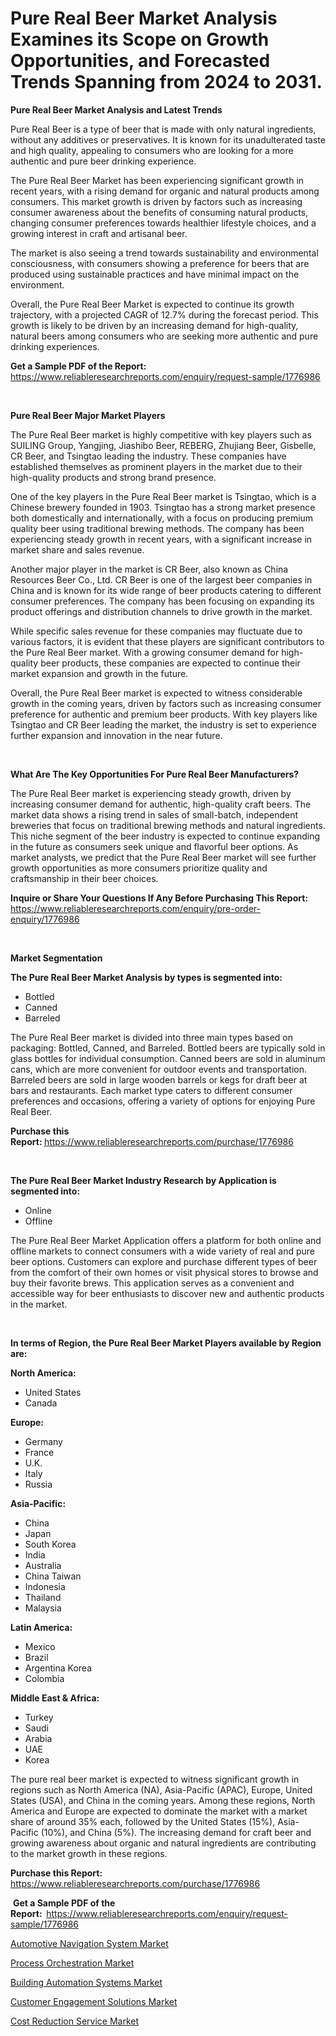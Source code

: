 <p><h1>Pure Real Beer Market Analysis Examines its Scope on Growth Opportunities, and Forecasted Trends Spanning from 2024 to 2031.</h1></p><p><strong>Pure Real Beer Market Analysis and Latest Trends</strong></p>
<p><p>Pure Real Beer is a type of beer that is made with only natural ingredients, without any additives or preservatives. It is known for its unadulterated taste and high quality, appealing to consumers who are looking for a more authentic and pure beer drinking experience.</p><p>The Pure Real Beer Market has been experiencing significant growth in recent years, with a rising demand for organic and natural products among consumers. This market growth is driven by factors such as increasing consumer awareness about the benefits of consuming natural products, changing consumer preferences towards healthier lifestyle choices, and a growing interest in craft and artisanal beer.</p><p>The market is also seeing a trend towards sustainability and environmental consciousness, with consumers showing a preference for beers that are produced using sustainable practices and have minimal impact on the environment.</p><p>Overall, the Pure Real Beer Market is expected to continue its growth trajectory, with a projected CAGR of 12.7% during the forecast period. This growth is likely to be driven by an increasing demand for high-quality, natural beers among consumers who are seeking more authentic and pure drinking experiences.</p></p>
<p><strong>Get a Sample PDF of the Report:&nbsp;</strong> <a href="https://www.reliableresearchreports.com/enquiry/request-sample/1776986">https://www.reliableresearchreports.com/enquiry/request-sample/1776986</a></p>
<p>&nbsp;</p>
<p><strong>Pure Real Beer Major Market Players</strong></p>
<p><p>The Pure Real Beer market is highly competitive with key players such as SUILING Group, Yangjing, Jiashibo Beer, REBERG, Zhujiang Beer, Gisbelle, CR Beer, and Tsingtao leading the industry. These companies have established themselves as prominent players in the market due to their high-quality products and strong brand presence.</p><p>One of the key players in the Pure Real Beer market is Tsingtao, which is a Chinese brewery founded in 1903. Tsingtao has a strong market presence both domestically and internationally, with a focus on producing premium quality beer using traditional brewing methods. The company has been experiencing steady growth in recent years, with a significant increase in market share and sales revenue.</p><p>Another major player in the market is CR Beer, also known as China Resources Beer Co., Ltd. CR Beer is one of the largest beer companies in China and is known for its wide range of beer products catering to different consumer preferences. The company has been focusing on expanding its product offerings and distribution channels to drive growth in the market.</p><p>While specific sales revenue for these companies may fluctuate due to various factors, it is evident that these players are significant contributors to the Pure Real Beer market. With a growing consumer demand for high-quality beer products, these companies are expected to continue their market expansion and growth in the future.</p><p>Overall, the Pure Real Beer market is expected to witness considerable growth in the coming years, driven by factors such as increasing consumer preference for authentic and premium beer products. With key players like Tsingtao and CR Beer leading the market, the industry is set to experience further expansion and innovation in the near future.</p></p>
<p>&nbsp;</p>
<p><strong>What Are The Key Opportunities For Pure Real Beer Manufacturers?</strong></p>
<p><p>The Pure Real Beer market is experiencing steady growth, driven by increasing consumer demand for authentic, high-quality craft beers. The market data shows a rising trend in sales of small-batch, independent breweries that focus on traditional brewing methods and natural ingredients. This niche segment of the beer industry is expected to continue expanding in the future as consumers seek unique and flavorful beer options. As market analysts, we predict that the Pure Real Beer market will see further growth opportunities as more consumers prioritize quality and craftsmanship in their beer choices.</p></p>
<p><strong>Inquire or Share Your Questions If Any Before Purchasing This Report:</strong> <a href="https://www.reliableresearchreports.com/enquiry/pre-order-enquiry/1776986">https://www.reliableresearchreports.com/enquiry/pre-order-enquiry/1776986</a></p>
<p>&nbsp;</p>
<p><strong>Market Segmentation</strong></p>
<p><strong>The Pure Real Beer Market Analysis by types is segmented into:</strong></p>
<p><ul><li>Bottled</li><li>Canned</li><li>Barreled</li></ul></p>
<p><p>The Pure Real Beer market is divided into three main types based on packaging: Bottled, Canned, and Barreled. Bottled beers are typically sold in glass bottles for individual consumption. Canned beers are sold in aluminum cans, which are more convenient for outdoor events and transportation. Barreled beers are sold in large wooden barrels or kegs for draft beer at bars and restaurants. Each market type caters to different consumer preferences and occasions, offering a variety of options for enjoying Pure Real Beer.</p></p>
<p><strong>Purchase this Report:&nbsp;</strong><a href="https://www.reliableresearchreports.com/purchase/1776986">https://www.reliableresearchreports.com/purchase/1776986</a></p>
<p>&nbsp;</p>
<p><strong>The Pure Real Beer Market Industry Research by Application is segmented into:</strong></p>
<p><ul><li>Online</li><li>Offline</li></ul></p>
<p><p>The Pure Real Beer Market Application offers a platform for both online and offline markets to connect consumers with a wide variety of real and pure beer options. Customers can explore and purchase different types of beer from the comfort of their own homes or visit physical stores to browse and buy their favorite brews. This application serves as a convenient and accessible way for beer enthusiasts to discover new and authentic products in the market.</p></p>
<p>&nbsp;</p>
<p><strong>In terms of Region, the Pure Real Beer Market Players available by Region are:</strong></p>
<p>
    <p> <strong> North America: </strong>
        <ul>
            <li>United States</li>
            <li>Canada</li>
        </ul>
        </p> 
    <p> <strong> Europe: </strong>
        <ul>
            <li>Germany</li>
            <li>France</li>
            <li>U.K.</li>
            <li>Italy</li>
            <li>Russia</li>
        </ul>
        </p> 
    <p> <strong> Asia-Pacific: </strong>
        <ul>
            <li>China</li>
            <li>Japan</li>
            <li>South Korea</li>
            <li>India</li>
            <li>Australia</li>
            <li>China Taiwan</li>
            <li>Indonesia</li>
            <li>Thailand</li>
            <li>Malaysia</li>
        </ul>
        </p> 
    <p> <strong> Latin America: </strong>
        <ul>
            <li>Mexico</li>
            <li>Brazil</li>
            <li>Argentina Korea</li>
            <li>Colombia</li>
        </ul>
        </p> 
    <p> <strong> Middle East & Africa: </strong>
        <ul>
            <li>Turkey</li>
            <li>Saudi</li>
            <li>Arabia</li>
            <li>UAE</li>
            <li>Korea</li>
        </ul>
    </p>
    </p>
<p><p>The pure real beer market is expected to witness significant growth in regions such as North America (NA), Asia-Pacific (APAC), Europe, United States (USA), and China in the coming years. Among these regions, North America and Europe are expected to dominate the market with a market share of around 35% each, followed by the United States (15%), Asia-Pacific (10%), and China (5%). The increasing demand for craft beer and growing awareness about organic and natural ingredients are contributing to the market growth in these regions.</p></p>
<p><strong>Purchase this Report: </strong><a href="https://www.reliableresearchreports.com/purchase/1776986">https://www.reliableresearchreports.com/purchase/1776986</a></p>
<p>&nbsp;<strong>Get a Sample PDF of the Report:&nbsp;&nbsp;</strong><a href="https://www.reliableresearchreports.com/enquiry/request-sample/1776986">https://www.reliableresearchreports.com/enquiry/request-sample/1776986</a></p>
<p><strong></strong></p>
<p><p><a href="https://medium.com/@angelageorge32/automotive-navigation-system-market-furnishes-information-on-market-share-market-trends-and-7379fe04ed13">Automotive Navigation System Market</a></p><p><a href="https://medium.com/@irwingibson727/decoding-process-orchestration-market-metrics-market-share-trends-and-growth-patterns-e27410d1b26d">Process Orchestration Market</a></p><p><a href="https://medium.com/@angelageorge32/building-automation-systems-market-exploring-market-share-market-trends-and-future-growth-86b9b91f40e9">Building Automation Systems Market</a></p><p><a href="https://medium.com/@irwingibson727/customer-engagement-solutions-market-analysis-and-sze-forecasted-for-period-from-2024-to-2031-df398d715ba5">Customer Engagement Solutions Market</a></p><p><a href="https://medium.com/@nelsonhauck/cost-reduction-service-market-research-report-its-history-and-forecast-2024-to-2031-2a63e11a9cad">Cost Reduction Service Market</a></p></p>